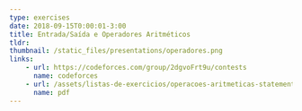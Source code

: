 ```yaml
---
type: exercises
date: 2018-09-15T0:00:01-3:00
title: Entrada/Saída e Operadores Aritméticos
tldr: 
thumbnail: /static_files/presentations/operadores.png
links: 
    - url: https://codeforces.com/group/2dgvoFrt9u/contests
      name: codeforces
    - url: /assets/listas-de-exercicios/operacoes-aritmeticas-statement.pdf
      name: pdf
---
```

